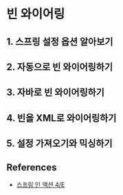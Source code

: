 # 빈 와이어링

## 1. 스프링 설정 옵션 알아보기

## 2. 자동으로 빈 와이어링하기

## 3. 자바로 빈 와이어링하기

## 4. 빈을 XML로 와이어링하기

## 5. 설정 가져오기와 믹싱하기

## References

* [스프링 인 액션 4/E](http://www.kyobobook.co.kr/product/detailViewKor.laf?mallGb=KOR&ejkGb=KOR&barcode=9791185890388)